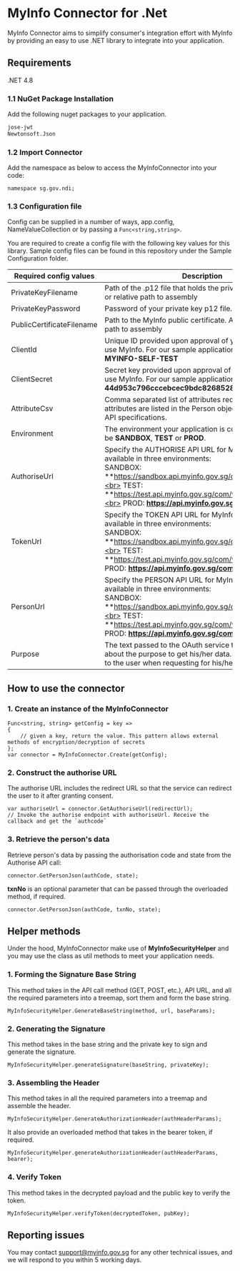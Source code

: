 # MyInfo Connector for .Net

MyInfo Connector aims to simplify consumer's integration effort with MyInfo by providing an easy to use .NET library to integrate into your application.

## Requirements

.NET 4.8

### 1.1 NuGet Package Installation

Add the following nuget packages to your application.

```xml
jose-jwt
Newtonsoft.Json
```

### 1.2 Import Connector

Add the namespace as below to access the MyInfoConnector into your code:

```.Net
namespace sg.gov.ndi;
```

### 1.3 Configuration file

Config can be supplied in a number of ways, app.config, NameValueCollection or by passing a `Func<string,string>`.

You are required to create a config file with the following key values for this library. Sample config files can be found in this repository under the Sample Configuration folder.

| Required config values | Description |
| -------- | ----------- |
| PrivateKeyFilename | Path of the .p12 file that holds the private key. Absolute or relative path to assembly |
| PrivateKeyPassword | Password of your private key p12 file. |
| PublicCertificateFilename | Path to the MyInfo public certificate. Absolute or relative path to assembly  |
| ClientId | Unique ID provided upon approval of your application to use MyInfo. For our sample application, it is **STG2-MYINFO-SELF-TEST** |
| ClientSecret | Secret key provided upon approval of your application to use MyInfo. For our sample application, it is **44d953c796cccebcec9bdc826852857ab412fbe2** |
| AttributeCsv | Comma separated list of attributes requested. Possible attributes are listed in the Person object definition in the API specifications. |
| Environment | The environment your application is configured. This can be **SANDBOX**, **TEST** or **PROD**. |
| AuthoriseUrl | Specify the AUTHORISE API URL for MyInfo. The API is available in three environments:<br> SANDBOX: **https://sandbox.api.myinfo.gov.sg/com/v3/authorise**<br> TEST: **https://test.api.myinfo.gov.sg/com/v3/authorise**<br> PROD:  **https://api.myinfo.gov.sg/com/v3/authorise** |
| TokenUrl | Specify the TOKEN API URL for MyInfo. The API is available in three environments:<br> SANDBOX: **https://sandbox.api.myinfo.gov.sg/com/v3/token**<br> TEST: **https://test.api.myinfo.gov.sg/com/v3/token**<br> PROD:  **https://api.myinfo.gov.sg/com/v3/token** |
| PersonUrl | Specify the PERSON API URL for MyInfo. The API is available in three environments:<br> SANDBOX: **https://sandbox.api.myinfo.gov.sg/com/v3/person**<br> TEST: **https://test.api.myinfo.gov.sg/com/v3/person**<br> PROD:  **https://api.myinfo.gov.sg/com/v3/person** |
| Purpose | The text passed to the OAuth service to inform the user about the purpose to get his/her data. This will be shown to the user when requesting for his/her consent.

## How to use the connector

### 1. Create an instance of the MyInfoConnector

```
Func<string, string> getConfig = key => 
{ 
	// given a key, return the value. This pattern allows external methods of encryption/decryption of secrets
};
var connector = MyInfoConnector.Create(getConfig);
```

### 2. Construct the authorise URL 
The authorise URL includes the redirect URL so that the service can redirect the user to it after granting consent.

```
var authoriseUrl = connector.GetAuthoriseUrl(redirectUrl);
// Invoke the authorise endpoint with authoriseUrl. Receive the callback and get the `authcode`
```

### 3. Retrieve the person's data
Retrieve person's data by passing the authorisation code and state from the Authorise API call:

```
connector.GetPersonJson(authCode, state);
```
**txnNo** is an optional parameter that can be passed through the overloaded method, if required.
```
connector.GetPersonJson(authCode, txnNo, state);
```

## Helper methods

Under the hood, MyInfoConnector make use of **MyInfoSecurityHelper** and you may use the class as util methods to meet your application needs.

### 1. Forming the Signature Base String
This method takes in the API call method (GET, POST, etc.), API URL, and all the required parameters into a treemap, sort them and form the base string.
```
MyInfoSecurityHelper.GenerateBaseString(method, url, baseParams);
```

### 2. Generating the Signature
This method takes in the base string and the private key to sign and generate the signature.
```
MyInfoSecurityHelper.generateSignature(baseString, privateKey);
```

### 3. Assembling the Header
This method takes in all the required parameters into a treemap and assemble the header.
```
MyInfoSecurityHelper.GenerateAuthorizationHeader(authHeaderParams);
```
It also provide an overloaded method that takes in the bearer token, if required.
```
MyInfoSecurityHelper.generateAuthorizationHeader(authHeaderParams, bearer);
```
### 4. Verify Token
This method takes in the decrypted payload and the public key to verify the token.
```
MyInfoSecurityHelper.verifyToken(decryptedToken, pubKey);
```

## Reporting issues

You may contact [support@myinfo.gov.sg](mailto:support@myinfo.gov.sg) for any other technical issues, and we will respond to you within 5 working days.
